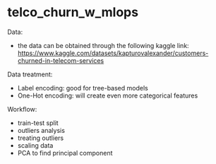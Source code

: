 # telco_churn_w_mlops

Data:
- the data can be obtained through the following kaggle link:
    https://www.kaggle.com/datasets/kapturovalexander/customers-churned-in-telecom-services

Data treatment:
- Label encoding: good for tree-based models
- One-Hot encoding: will create even more categorical features

Workflow:
- train-test split
- outliers analysis
- treating outliers
- scaling data
- PCA to find principal component